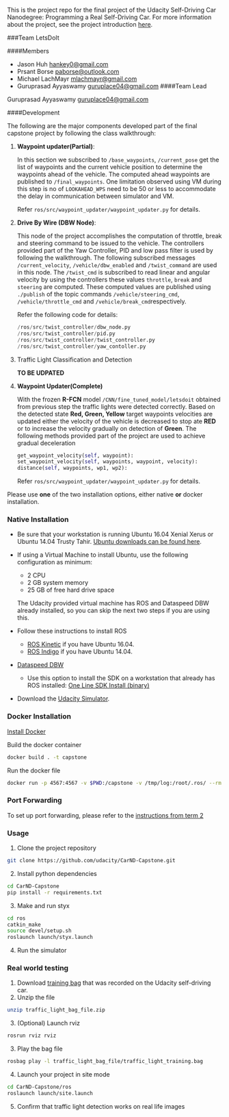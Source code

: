 This is the project repo for the final project of the Udacity Self-Driving Car Nanodegree: Programming a Real Self-Driving Car. For more information about the project, see the project introduction [here](https://classroom.udacity.com/nanodegrees/nd013/parts/6047fe34-d93c-4f50-8336-b70ef10cb4b2/modules/e1a23b06-329a-4684-a717-ad476f0d8dff/lessons/462c933d-9f24-42d3-8bdc-a08a5fc866e4/concepts/5ab4b122-83e6-436d-850f-9f4d26627fd9).

###Team LetsDoIt

####Members
* Jason Huh hankey0@gmail.com
* Prsant Borse paborse@outlook.com
* Michael LachMayr mlachmayr@gmail.com
* Guruprasad Ayyaswamy guruplace04@gmail.com
####Team Lead

Guruprasad Ayyaswamy guruplace04@gmail.com

####Development

The following are the major components developed part of the final capstone project
by following the class walkthrough:
1. **Waypoint updater(Partial)**:

    In this section we subscribed to `/base_waypoints`, `/current_pose` get the list of waypoints and the current vehicle position to determine the waypoints ahead of the vehicle.
    The computed ahead waypoints are published to `/final_waypoints`. One limitation observed using VM during this step
    is no of `LOOKAHEAD_WPS` need to be 50 or less to accommodate the delay in communication between simulator and VM.
    
    Refer `ros/src/waypoint_updater/waypoint_updater.py` for details. 
1. **Drive By Wire (DBW Node)**:
    
    This node of the project accomplishes the computation of throttle, break and steering command to be issued to
    the vehicle. The controllers provided part of the Yaw Controller, PID and low pass filter is used by following
    the walkthrough. The following subscribed messages `/current_velocity`, `/vehicle/dbw_enabled` and `/twist_command`
    are used in this node. The `/twist_cmd` is subscribed to read linear and angular velocity by using the controllers
    these values `throttle`, `break` and `steering` are computed. These computed values are published using `./publish`
    of the topic commands `/vehicle/steering_cmd`, `/vehicle/throttle_cmd` and `/vehicle/break_cmd`respectively.
    
    Refer the following code for details:
    ```python
    /ros/src/twist_controller/dbw_node.py
    /ros/src/twist_controller/pid.py
    /ros/src/twist_controller/twist_controller.py
    /ros/src/twist_controller/yaw_contoller.py
 
    ```
1. Traffic Light Classification and Detection
    
    **TO BE UDPATED**
1. **Waypoint Updater(Complete)**

    With the frozen **R-FCN** model `/CNN/fine_tuned_model/letsdoit` obtained from previous step the traffic lights
    were detected correctly. Based on the detected state **Red, Green, Yellow** target waypoints velocities are updated
    either the velocity of the vehicle is decreased to stop ate **RED** or to increase the velocity gradually on detection
    of **Green**. The following methods provided part of the project are used to achieve gradual deceleration
    
    ```python
    get_waypoint_velocity(self, waypoint):
    set_waypoint_velocity(self, waypoints, waypoint, velocity):
    distance(self, waypoints, wp1, wp2):

    ```

    Refer `ros/src/waypoint_updater/waypoint_updater.py` for details.


Please use **one** of the two installation options, either native **or** docker installation.


### Native Installation

* Be sure that your workstation is running Ubuntu 16.04 Xenial Xerus or Ubuntu 14.04 Trusty Tahir. [Ubuntu downloads can be found here](https://www.ubuntu.com/download/desktop).
* If using a Virtual Machine to install Ubuntu, use the following configuration as minimum:
  * 2 CPU
  * 2 GB system memory
  * 25 GB of free hard drive space

  The Udacity provided virtual machine has ROS and Dataspeed DBW already installed, so you can skip the next two steps if you are using this.

* Follow these instructions to install ROS
  * [ROS Kinetic](http://wiki.ros.org/kinetic/Installation/Ubuntu) if you have Ubuntu 16.04.
  * [ROS Indigo](http://wiki.ros.org/indigo/Installation/Ubuntu) if you have Ubuntu 14.04.
* [Dataspeed DBW](https://bitbucket.org/DataspeedInc/dbw_mkz_ros)
  * Use this option to install the SDK on a workstation that already has ROS installed: [One Line SDK Install (binary)](https://bitbucket.org/DataspeedInc/dbw_mkz_ros/src/81e63fcc335d7b64139d7482017d6a97b405e250/ROS_SETUP.md?fileviewer=file-view-default)
* Download the [Udacity Simulator](https://github.com/udacity/CarND-Capstone/releases).

### Docker Installation
[Install Docker](https://docs.docker.com/engine/installation/)

Build the docker container
```bash
docker build . -t capstone
```

Run the docker file
```bash
docker run -p 4567:4567 -v $PWD:/capstone -v /tmp/log:/root/.ros/ --rm -it capstone
```

### Port Forwarding
To set up port forwarding, please refer to the [instructions from term 2](https://classroom.udacity.com/nanodegrees/nd013/parts/40f38239-66b6-46ec-ae68-03afd8a601c8/modules/0949fca6-b379-42af-a919-ee50aa304e6a/lessons/f758c44c-5e40-4e01-93b5-1a82aa4e044f/concepts/16cf4a78-4fc7-49e1-8621-3450ca938b77)

### Usage

1. Clone the project repository
```bash
git clone https://github.com/udacity/CarND-Capstone.git
```

2. Install python dependencies
```bash
cd CarND-Capstone
pip install -r requirements.txt
```
3. Make and run styx
```bash
cd ros
catkin_make
source devel/setup.sh
roslaunch launch/styx.launch
```
4. Run the simulator

### Real world testing
1. Download [training bag](https://s3-us-west-1.amazonaws.com/udacity-selfdrivingcar/traffic_light_bag_file.zip) that was recorded on the Udacity self-driving car.
2. Unzip the file
```bash
unzip traffic_light_bag_file.zip
```

3. (Optional) Launch rviz
```bash
rosrun rviz rviz
```

3. Play the bag file
```bash
rosbag play -l traffic_light_bag_file/traffic_light_training.bag
```
4. Launch your project in site mode
```bash
cd CarND-Capstone/ros
roslaunch launch/site.launch
```
5. Confirm that traffic light detection works on real life images
